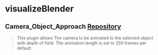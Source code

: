 # visualizeBlender
## Camera_Object_Approach [Repository]([https://pages.github.com/](https://github.com/maherhms/visualizeBlender/tree/main/Camera_Object_Approach))
> This plugin allows The camera to be animated to the selected object with depth of field. The animation length is set to 250 frames per default.
